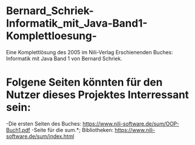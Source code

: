 # Bernard_Schriek-Informatik_mit_Java-Band1-Komplettloesung-
Eine Komplettlösung des 2005 im Nili-Verlag Erschienenden Buches: Informatik mit Java Band 1 von Bernard Schriek.

# Folgene Seiten könnten für den Nutzer dieses Projektes Interressant sein:
-Die ersten Seiten des Buches: https://www.nili-software.de/sum/OOP-Buch1.pdf
-Seite für die sum.*; Bibliotheken: https://www.nili-software.de/sum/index.html
